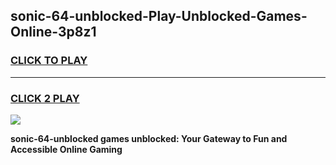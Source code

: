 
## sonic-64-unblocked-Play-Unblocked-Games-Online-3p8z1
<h3>
<a href="https://premium76.site?title=sonic-64-unblocked&ref=25A">CLICK TO PLAY</a></h3>
<hr>

<h3>
<a href="https://premium76.site?title=sonic-64-unblocked&ref=25A">CLICK 2 PLAY</a>
  
</h3>

<a href="https://premium76.site?title=sonic-64-unblocked&ref=25A"><img src="https://clearcache.store/games.png"></a>


**sonic-64-unblocked games unblocked: Your Gateway to Fun and Accessible Online Gaming**
